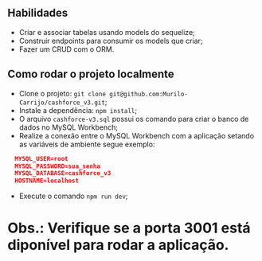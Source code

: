 ## Habilidades
  * Criar e associar tabelas usando models do sequelize;
  * Construir endpoints para consumir os models que criar;
  * Fazer um CRUD com o ORM.

## Como rodar o projeto localmente

  * Clone o projeto: `git clone git@github.com:Murilo-Carrijo/cashforce_v3.git`;
  * Instale a dependência: `npm install`;
  * O arquivo `cashforce-v3.sql` possui os comando para criar o banco de dados no MySQL Workbench;
  * Realize a conexão  entre o MySQL Workbench com a aplicação setando as variáveis de ambiente segue exemplo:

  ```json
    MYSQL_USER=root
    MYSQL_PASSWORD=sua_senha
    MYSQL_DATABASE=cashforce_v3
    HOSTNAME=localhost
  ```
  * Execute o comando `npm run dev`;

  # Obs.: Verifique se a porta 3001 está diponível para rodar a aplicação.

